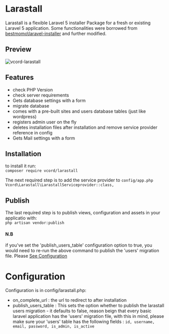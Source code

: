 # Larastall
Larastall is a flexible Laravel 5 installer Package for a fresh or existing Laravel 5 application. Some functionalities were borrowed from [bestmomo\laravel-installer](https://github.com/bestmomo/laravel-installer) and further modified.

## Preview
![vcord-larastall](https://dl.dropboxusercontent.com/s/lgkrk1ov3o9qbx6/localhost-8000-install-database-config.png?dl=0  "vcord/larastall")
## Features
+ check PHP Version
+ check server requirements
+ Gets database settings with a form
+ migrate database
+ comes with a pre-built sites and users database tables (just like wordpress)
+ registers admin user on the fly
+ deletes installation files after installation and remove service provider reference in config
+ Gets Mail settings with a form

## Installation
to install it run:<br>
`composer require vcord/larastall`

The next required step is to add the service provider to `config/app.php` <br>
`Vcord\Larastall\LarastallServiceprovider::class,`

## Publish
The last required step is to publish views, configuration and assets in your applicatio with:<br>
`php artisan vendor:publish`

#### N.B 
if you've set the 'publish_users_table' configuration option to true, you would need to re-run the above command to publish the 'users' migration file. Please [See Configuration](https://github.com/vcord/larastall/blob/master/README.md#configuration)

# Configuration
Configuration is in config/larastall.php: 
+ on_complete_url : the url to redirect to after installation
+ publish_users_table : This sets the option whether to publish the larastall users migration - it defaults to false, reason beign that    every basic laravel application has the 'users' migration file, with this in mind, please make sure your 'users'  table   has the following fields : `id, username, email, password, is_admin, is_active`



